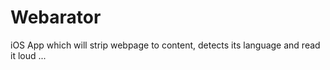 # Webarator

iOS App which will strip webpage to content, detects its language and read it loud ...
